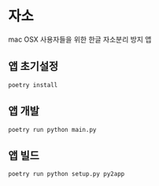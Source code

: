 # 자소
mac OSX 사용자들을 위한 한글 자소분리 방지 앱

## 앱 초기설정
```
poetry install
```

## 앱 개발
```
poetry run python main.py
```

## 앱 빌드
```
poetry run python setup.py py2app
```

